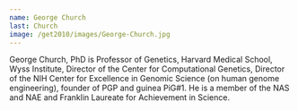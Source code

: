 ```yaml
---
name: George Church
last: Church
image: /get2010/images/George-Church.jpg
---
```


George Church, PhD is Professor of Genetics, Harvard Medical School, Wyss Institute, Director of the Center for Computational Genetics, Director of the NIH Center for Excellence in Genomic Science (on human genome engineering), founder of PGP and guinea PiG#1\. He is a member of the NAS and NAE and Franklin Laureate for Achievement in Science.


